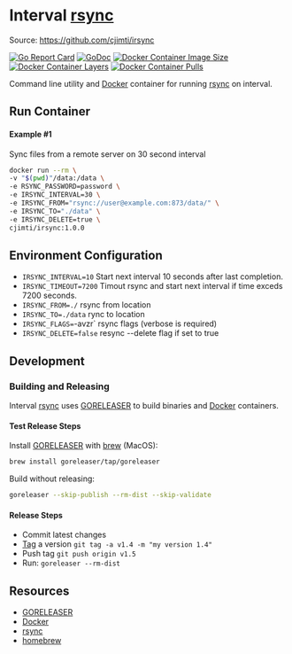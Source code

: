 # Interval [rsync]

Source: https://github.com/cjimti/irsync

[![Go Report Card](https://goreportcard.com/badge/github.com/cjimti/irsync)](https://goreportcard.com/report/github.com/cjimti/irsync)
[![GoDoc](https://godoc.org/github.com/cjimti/iotwifi/irsync?status.svg)](https://godoc.org/github.com/cjimti/iotwifi/irsync)
[![Docker Container Image Size](https://shields.beevelop.com/docker/image/image-size/cjimti/irsync/1.0.0.svg)](https://hub.docker.com/r/cjimti/irsync/)
[![Docker Container Layers](https://shields.beevelop.com/docker/image/layers/cjimti/irsync/1.0.0.svg)](https://hub.docker.com/r/cjimti/irsync/)
[![Docker Container Pulls](https://img.shields.io/docker/pulls/cjimti/irsync.svg)](https://hub.docker.com/r/cjimti/irsync/)

Command line utility and [Docker] container for running [rsync] on interval.

## Run Container

#### Example #1

Sync files from a remote server on 30 second interval

```bash
docker run --rm \
-v "$(pwd)"/data:/data \
-e RSYNC_PASSWORD=password \
-e IRSYNC_INTERVAL=30 \
-e IRSYNC_FROM="rsync://user@example.com:873/data/" \
-e IRSYNC_TO="./data" \
-e IRSYNC_DELETE=true \
cjimti/irsync:1.0.0
```

## Environment Configuration

- `IRSYNC_INTERVAL=10` Start next interval 10 seconds after last completion.
- `IRSYNC_TIMEOUT=7200` Timout rsync and start next interval if time exceds 7200 seconds.
- `IRSYNC_FROM=./` rsync from location
- `IRSYNC_TO=./data` rync to location
- `IRSYNC_FLAGS=`-avzr` rsync flags (verbose is required)
- `IRSYNC_DELETE=false` resync --delete flag if set to true

## Development

### Building and Releasing

Interval [rsync] uses [GORELEASER] to build binaries and [Docker] containers.

#### Test Release Steps

Install [GORELEASER] with [brew] (MacOS):
```bash
brew install goreleaser/tap/goreleaser
```

Build without releasing:
```bash
goreleaser --skip-publish --rm-dist --skip-validate
```

#### Release Steps

- Commit latest changes
- [Tag] a version `git tag -a v1.4 -m "my version 1.4"`
- Push tag `git push origin v1.5`
- Run: `goreleaser --rm-dist`

## Resources

- [GORELEASER]
- [Docker]
- [rsync]
- [homebrew]

[homebrew]: https://brew.sh/
[brew]: https://brew.sh/
[GORELEASER]: https://goreleaser.com/
[Docker]: https://www.docker.com/
[rsync]: https://en.wikipedia.org/wiki/Rsync
[Tag]: https://git-scm.com/book/en/v2/Git-Basics-Tagging